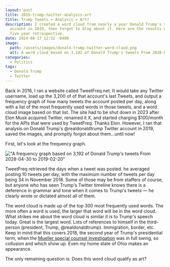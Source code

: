 ```yaml
---
layout: post
title: 2019-trump-twitter-analysis-art
title: Trump Tweets + Analysis = Art?
description: I created a word cloud from nearly a year Donald Trump's tweets
  account in 2019, then forgot to blog about it. Here are the results with a
  five year retrospective.
date: 2024-08-17 12:52 -0400
image:
  path: /assets/images/donald-trump-twitter-word-cloud.png
  alt: A word cloud based on 3,192 of Donald Trump's tweets From 2028-04-30 to 2019-02-20
categories:
  - Politics
tags:
  - Donald Trump
  - Twitter
---
```


Back in 2016, I ran a website called TweetFreq.net. It would take any Twitter
username, load up the 3,200 of of that account's last Tweets, and output a
frequency graph of how many tweets the account posted per day, along with a
list of the most frequently used words in those tweets, and a word cloud image
based on that list. The site had to be shut down in 2023 after Elon Musk
acquired Twitter, renamed it X, and started charging $100/month for the APIs
that were used by TweetFreq. Thanks Elon. However, I ran that analysis on
Donald Trump's @realdonaldtrump Twitter account in 2019, saved the images, and
promptly forgot about them...until now!

First, let's look at the frequency graph.

!["A frequency graph based on 3,192 of Donald Trump's tweets From 2028-04-30 to 2019-02-20"]("/assets/images/trump-tweets-over-time.png)

TweetFreq retrieved the days when a tweet was posted. he averaged posting 10
tweets per day, with the maximum number of tweets per day being 34 in
November 2018. Some of those may be from staffers of course, but anyone who has
seen Trump's Twitter timeline knows there is a deference in grammar and
tone when it comes to Trump's tweets — he clearly wrote or dictated almost all
of them.

The word cloud is made up of the top 300 most frequently used words. The more
often a word is used, the larger that word will be in the word cloud.
What strikes me about the word cloud is similar it is to Trump's speech today.
Great is the largest word. Lots of references to himself in the third-person
(president, Trump, @realdonaldtrump). Immigration, border, etc. Keep in mind
that this covers 2018, the second year of Trump's presidential
term, when the [Mueller special counsel investigation](https://en.wikipedia.org/wiki/Mueller_special_counsel_investigation) was in full swing, so collusion and
which show up. Even my home state of Ohio makes an appearance.

The only remaining question is: Does this word cloud qualify as art?
